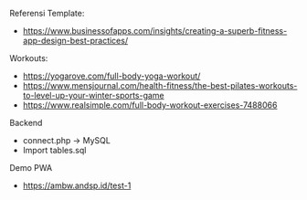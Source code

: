 Referensi Template:
- https://www.businessofapps.com/insights/creating-a-superb-fitness-app-design-best-practices/

Workouts:
- https://yogarove.com/full-body-yoga-workout/
- https://www.mensjournal.com/health-fitness/the-best-pilates-workouts-to-level-up-your-winter-sports-game
- https://www.realsimple.com/full-body-workout-exercises-7488066

Backend
- connect.php -> MySQL
- Import tables.sql

Demo PWA
- https://ambw.andsp.id/test-1